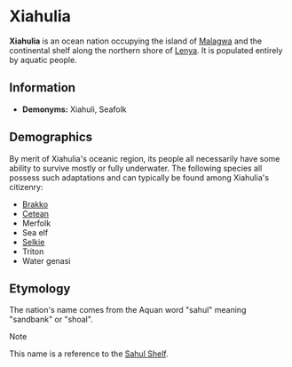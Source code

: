 # Xiahulia

**Xiahulia** is an ocean nation occupying the island of [Malagwa](../mote/esterfell/malagwa.md) and the continental shelf along the northern shore of [Lenya](../mote/esterfell/lenya/lenya.md). It is populated entirely by aquatic people.

## Information

- **Demonyms:** Xiahuli, Seafolk

## Demographics

By merit of Xiahulia's oceanic region, its people all necessarily have some ability to survive mostly or fully underwater. The following species all possess such adaptations and can typically be found among Xiahulia's citizenry:

- [Brakko](../species/brakko.md)
- [Cetean](../species/cetean/cetean.md)
- Merfolk
- Sea elf
- [Selkie](../species/selkie.md)
- Triton
- Water genasi

## Etymology

The nation's name comes from the Aquan word "sahul" meaning "sandbank" or "shoal".

> [!NOTE]
> This name is a reference to the [Sahul Shelf](https://en.wikipedia.org/wiki/Sahul_Shelf).
